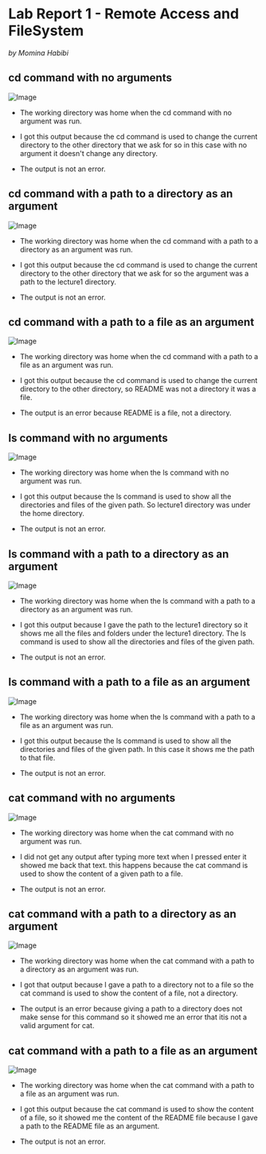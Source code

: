 # Lab Report 1 - Remote Access and FileSystem 
*by Momina Habibi*



## cd command with no arguments
![Image](cdwnoarg.png)

* The working directory was home when the cd command with no argument was run.

* I got this output because the cd command is used to change the current directory to the other directory that we ask for so in this case with no argument it doesn't change any directory.

* The output is not an error. 



## cd command with a path to a directory as an argument
![Image](cdwdir.png)

* The working directory was home when the cd command with a path to a directory as an argument was run.
*  I got this output because the cd command is used to change the current directory to the other directory that we ask for so the argument was a path to the lecture1 directory.

* The output is not an error. 



## cd command with a path to a file as an argument
![Image](cdwfile.png)

* The working directory was home when the cd command with a path to a file as an argument was run.

* I got this output because the cd command is used to change the current directory to the other directory, so README was not a directory it was a file.

* The output is an error because README is a file, not a directory.



## ls command with no arguments
![Image](lswnoarg.png)

* The working directory was home when the ls command with no argument was run.

* I got this output because the ls command is used to show all the directories and files of the given path. So lecture1 directory was under the home directory.

* The output is not an error. 



## ls command with a path to a directory as an argument
![Image](lswdir.png)

* The working directory was home when the ls command with a path to a directory as an argument was run.

* I got this output because I gave the path to the lecture1 directory so it shows me all the files and folders under the lecture1 directory. The ls command is used to show all the directories and files of the given path.

* The output is not an error.



## ls command with a path to a file as an argument
![Image](lswfile.png)

* The working directory was home when the ls command with a path to a file as an argument was run.

* I got this output because the ls command is used to show all the directories and files of the given path. In this case it shows me the path to that file. 

* The output is not an error.




## cat command with no arguments
![Image](catwnoarg.png)

* The working directory was home when the cat command with no argument was run.

* I did not get any output after typing more text when I pressed enter it showed me back that text. this happens because the cat command is used to show the content of a given path to a file.

* The output is not an error. 



## cat command with a path to a directory as an argument
![Image](catwdir.png)

* The working directory was home when the cat command with a path to a directory as an argument was run.

* I got that output because I gave a path to a directory not to a file so the cat command is used to show the content of a file, not a directory.

* The output is an error because giving a path to a directory does not make sense for this command so it showed me an error that itis not a valid argument for cat.

  


## cat command with a path to a file as an argument
![Image](catwfile.png)

* The working directory was home when the cat command with a path to a file as an argument was run.

* I got this output because the cat command is used to show the content of a file, so it showed me the content of the README file because I gave a path to the README file as an argument.

* The output is not an error.

